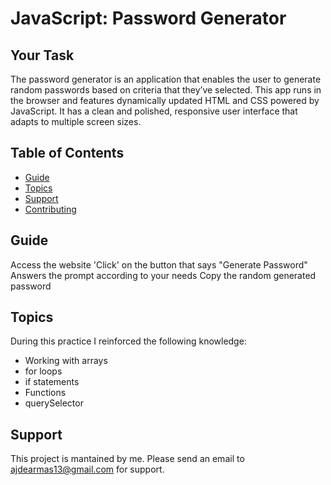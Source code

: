 # JavaScript: Password Generator

## Your Task

The password generator is an application that enables the user to generate random passwords based on criteria that they’ve selected. This app runs in the browser and features dynamically updated HTML and CSS powered by JavaScript. It has a clean and polished, responsive user interface that adapts to multiple screen sizes.


## Table of Contents

- [Guide](#guide)
- [Topics](#topics)
- [Support](#support)
- [Contributing](#contributing)


## Guide

Access the website
'Click' on the button that says "Generate Password"
Answers the prompt according to your needs
Copy the random generated password

## Topics

During this practice I reinforced the following knowledge:
- Working with arrays
- for loops
- if statements
- Functions
- querySelector


## Support

This project is mantained by me. Please send an email to ajdearmas13@gmail.com for support. 

